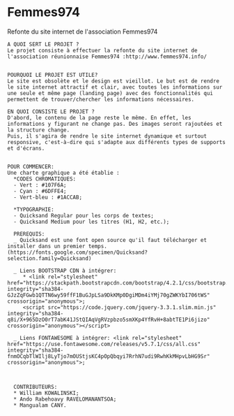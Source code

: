 # Femmes974
Refonte du site internet de l'association Femmes974


    A QUOI SERT LE PROJET ?
    Le projet consiste à effectuer la refonte du site internet de l'association réunionnaise Femmes974 :http://www.femmes974.info/
    
    
    POURQUOI LE PROJET EST UTILE?
    Le site est obsolète et le design est vieillot. Le but est de rendre le site internet attractif et clair, avec toutes les informations sur une seule et même page (landing page) avec des fonctionnalités qui permettent de trouver/chercher les informations nécessaires.
    
    EN QUOI CONSISTE LE PROJET ?
    D'abord, le contenu de la page reste le même. En effet, les informations y figurant ne change pas. Des images seront rajoutées et la structure change.
    Puis, il s'agira de rendre le site internet dynamique et surtout responsive, c'est-à-dire qui s'adapte aux différents types de supports et d'écrans.
    
    
    POUR COMMENCER:
    Une charte graphique a été établie : 
      *CODES CHROMATIQUES:
      - Vert : #107F6A;
      - Cyan : #6DFFE4;
      - Vert-bleu : #1ACCAB;
      
      *TYPOGRAPHIE:
      - Quicksand Regular pour les corps de textes;
      - Quicksand Medium pour les titres (H1, H2, etc.);
      
      PREREQUIS: 
      _ Quicksand est une font open source qu'il faut télécharger et installer dans un premier temps. (https://fonts.google.com/specimen/Quicksand?selection.family=Quicksand)
      
      _ Liens BOOTSTRAP CDN à intégrer:
         * <link rel="stylesheet" href="https://stackpath.bootstrapcdn.com/bootstrap/4.2.1/css/bootstrap.min.css" integrity="sha384-GJzZqFGwb1QTTN6wy59ffF1BuGJpLSa9DkKMp0DgiMDm4iYMj70gZWKYbI706tWS" crossorigin="anonymous">;
         <script src="https://code.jquery.com/jquery-3.3.1.slim.min.js" integrity="sha384-q8i/X+965DzO0rT7abK41JStQIAqVgRVzpbzo5smXKp4YfRvH+8abtTE1Pi6jizo" crossorigin="anonymous"></script>
<script src="https://cdnjs.cloudflare.com/ajax/libs/popper.js/1.14.6/umd/popper.min.js" integrity="sha384-wHAiFfRlMFy6i5SRaxvfOCifBUQy1xHdJ/yoi7FRNXMRBu5WHdZYu1hA6ZOblgut" crossorigin="anonymous"></script>
<script src="https://stackpath.bootstrapcdn.com/bootstrap/4.2.1/js/bootstrap.min.js" integrity="sha384-B0UglyR+jN6CkvvICOB2joaf5I4l3gm9GU6Hc1og6Ls7i6U/mkkaduKaBhlAXv9k" crossorigin="anonymous"></script>

      _ Liens FONTAWESOME à intégrer: <link rel="stylesheet" href="https://use.fontawesome.com/releases/v5.7.1/css/all.css" integrity="sha384-fnmOCqbTlWIlj8LyTjo7mOUStjsKC4pOpQbqyi7RrhN7udi9RwhKkMHpvLbHG9Sr" crossorigin="anonymous">;
      
      
    
      CONTRIBUTEURS:
      * William KOWALINSKI;
      * Ando Rabehoavy RAVELOMANANTSOA;
      * Mangualam CANY.
      
      

    
    

